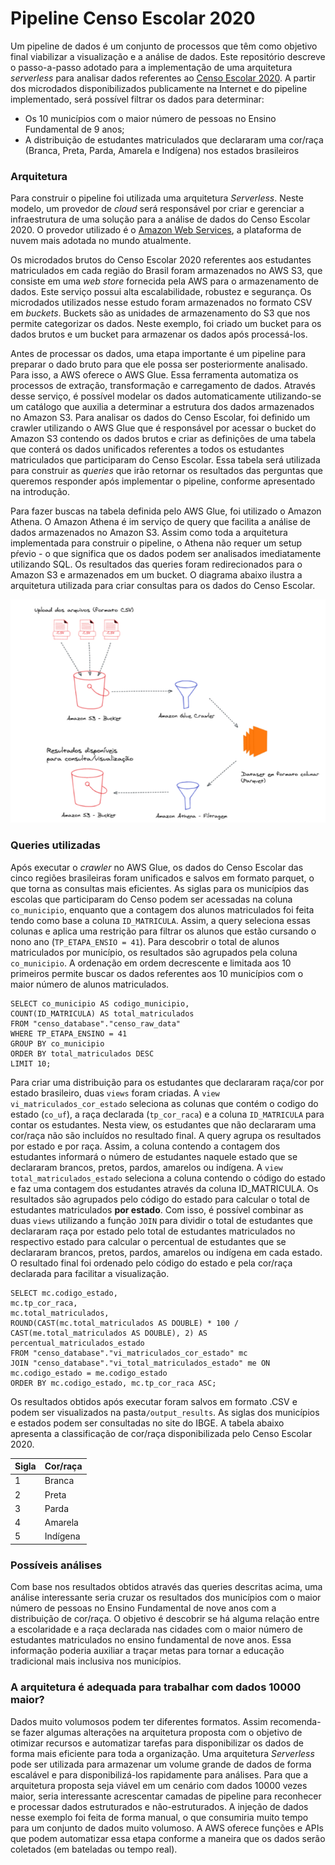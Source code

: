 # Pipeline Censo Escolar 2020

Um pipeline de dados é um conjunto de processos que têm como objetivo final viabilizar a visualização e a análise de dados. Este repositório descreve o passo-a-passo adotado para a implementação de uma arquitetura *serverless* para analisar dados referentes ao [Censo Escolar 2020](https://www.gov.br/inep/pt-br/acesso-a-informacao/dados-abertos/microdados/censo-escolar). A partir dos microdados disponibilizados publicamente na Internet e do pipeline implementado, será possível filtrar os dados para determinar:
- Os 10 municípios com o maior número de pessoas no Ensino Fundamental de 9 anos;
- A distribuição de estudantes matriculados que declararam uma cor/raça (Branca, Preta, Parda, Amarela e Indígena) nos estados brasileiros 

### Arquitetura

Para construir o pipeline foi utilizada uma arquitetura *Serverless*. Neste modelo, um provedor de *cloud* será responsável por criar e gerenciar a infraestrutura de uma solução para a análise de dados do Censo Escolar 2020. O provedor utilizado é o [Amazon Web Services](https://aws.amazon.com/pt/), a plataforma de nuvem mais adotada no mundo atualmente.

Os microdados brutos do Censo Escolar 2020 referentes aos estudantes matriculados em cada região do Brasil foram armazenados no AWS S3, que consiste em uma *web store* fornecida pela AWS para o armazenamento de dados. Este serviço possui alta escalabilidade, robustez e segurança. Os microdados utilizados nesse estudo foram armazenados no formato CSV em *buckets*. Buckets são as unidades de armazenamento do S3 que nos permite categorizar os dados. Neste exemplo, foi criado um bucket para os dados brutos e um bucket para armazenar os dados após processá-los.

Antes de processar os dados, uma etapa importante é um pipeline para preparar o dado bruto para que ele possa ser posteriormente analisado. Para isso, a AWS oferece o AWS Glue. Essa ferramenta automatiza os processos de extração, transformação e carregamento de dados. Através desse serviço, é possível modelar os dados automaticamente utilizando-se um catálogo que auxilia a determinar a estrutura dos dados armazenados no Amazon S3. Para analisar os dados do Censo Escolar, foi definido um crawler utilizando o AWS Glue que é responsável por acessar o bucket do Amazon S3 contendo os dados brutos e criar as definições de uma tabela que conterá os dados unificados referentes a todos os estudantes matriculados que participaram do Censo Escolar. Essa tabela será utilizada para construir as *queries* que irão retornar os resultados das perguntas que queremos responder após implementar o pipeline, conforme apresentado na introdução.

Para fazer buscas na tabela definida pelo AWS Glue, foi utilizado o Amazon Athena. O Amazon Athena é im serviço de query que facilita a análise de dados armazenados no Amazon S3. Assim como toda a arquitetura implementada para construir o pipeline, o Athena não requer um setup pŕevio - o que significa que os dados podem ser analisados imediatamente utilizando SQL. Os resultados das queries foram redirecionados para o Amazon S3 e armazenados em um bucket. O diagrama abaixo ilustra a arquitetura utilizada para criar consultas para os dados do Censo Escolar.

![Diagrama arquitetural](diagrams/diagrama_arquitetura.png)


### Queries utilizadas

Após executar o *crawler* no AWS Glue, os dados do Censo Escolar das cinco regiões brasileiras foram unificados e salvos em formato parquet, o que torna as consultas mais eficientes. As siglas para os municípios das escolas que participaram do Censo podem ser acessadas na coluna `co_municipio`, enquanto que a contagem dos alunos matriculados foi feita tendo como base a coluna `ID_MATRICULA`. Assim, a query seleciona essas colunas e aplica uma restrição para filtrar os alunos que estão cursando o nono ano (`TP_ETAPA_ENSIO = 41`). Para descobrir o total de alunos matriculados por município, os resultados são agrupados pela coluna `co_municipio`. A ordenação em ordem decrescente e limitada aos 10 primeiros permite buscar os dados referentes aos 10 municípios com o maior número de alunos matriculados.

```
SELECT co_municipio AS codigo_municipio,
COUNT(ID_MATRICULA) AS total_matriculados
FROM "censo_database"."censo_raw_data"
WHERE TP_ETAPA_ENSINO = 41
GROUP BY co_municipio
ORDER BY total_matriculados DESC
LIMIT 10;
``` 

Para criar uma distribuição para os estudantes que declararam raça/cor por estado brasileiro, duas `views` foram criadas. A `view` `vi_matriculados_cor_estado` seleciona as colunas que contém o codigo do estado (`co_uf`), a raça declarada (`tp_cor_raca`) e a coluna `ID_MATRICULA` para contar os estudantes. Nesta view, os estudantes que não declararam uma cor/raça não são incluídos no resultado final. A query agrupa os resultados por estado e por raça. Assim, a coluna contendo a contagem dos estudantes informará o número de estudantes naquele estado que se declararam brancos, pretos, pardos, amarelos ou indígena. A `view` `total_matriculados_estado` seleciona a coluna contendo o código do estado e faz uma contagem dos estudantes através da coluna ID_MATRICULA. Os resultados são agrupados pelo código do estado para calcular o total de estudantes matriculados **por estado**. Com isso, é possível combinar as duas `views` utilizando a função `JOIN` para dividir o total de estudantes que declararam raça por estado pelo total de estudantes matriculados no respectivo estado para calcular o percentual de estudantes que se declararam brancos, pretos, pardos, amarelos ou indígena em cada estado. O resultado final foi ordenado pelo código do estado e pela cor/raça declarada para facilitar a visualização.
```
SELECT mc.codigo_estado,
mc.tp_cor_raca,
mc.total_matriculados,
ROUND(CAST(mc.total_matriculados AS DOUBLE) * 100 / CAST(me.total_matriculados AS DOUBLE), 2) AS percentual_matriculados_estado
FROM "censo_database"."vi_matriculados_cor_estado" mc
JOIN "censo_database"."vi_total_matriculados_estado" me ON
mc.codigo_estado = me.codigo_estado
ORDER BY mc.codigo_estado, mc.tp_cor_raca ASC;
``` 
Os resultados obtidos após executar foram salvos em formato .CSV e podem ser visualizados na pasta`/output_results`. As siglas dos municípios e estados podem ser consultadas no site do IBGE. A tabela abaixo apresenta a classificação de cor/raça disponibilizada pelo Censo Escolar 2020.

Sigla | Cor/raça 
---| ---
1 | Branca
2 | Preta 
3 | Parda 
4 | Amarela 
5 | Indígena

### Possíveis análises

Com base nos resultados obtidos através das queries descritas acima, uma análise interessante seria cruzar os resultados dos municípios com o maior número de pessoas no Ensino Fundamental de nove anos com a distribuição de cor/raça. O objetivo é descobrir se há alguma relação entre a escolaridade e a raça declarada nas cidades com o maior número de estudantes matriculados no ensino fundamental de nove anos. Essa informação poderia auxiliar a traçar metas para tornar a educação tradicional mais inclusiva nos municípios.

### A arquitetura é adequada para trabalhar com dados 10000 maior?

Dados muito volumosos podem ter diferentes formatos. Assim recomenda-se fazer algumas alterações na arquitetura proposta com o objetivo de otimizar recursos e automatizar tarefas para disponibilizar os dados de forma mais eficiente para toda a organização.
Uma arquitetura *Serverless* pode ser utilizada para armazenar um volume grande de dados de forma escalável e para disponibilizá-los rapidamente para análises. Para que a arquitetura proposta seja viável em um cenário com dados 10000 vezes maior, seria interessante acrescentar camadas de pipeline para reconhecer e processar dados estruturados e não-estruturados. A injeção de dados nesse exemplo foi feita de forma manual, o que consumiria muito tempo para um conjunto de dados muito volumoso. A AWS oferece funções e APIs que podem automatizar essa etapa conforme a maneira que os dados serão coletados (em bateladas ou tempo real).

